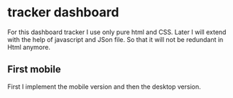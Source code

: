 # tracker dashboard
For this dashboard tracker I use only pure html and CSS. 
Later I will extend with the help of javascript and JSon file. So that it will not be redundant in Html anymore.
## First mobile
First I implement the mobile version and then the desktop version.   
